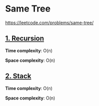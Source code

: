 # Same Tree

https://leetcode.com/problems/same-tree/

## [1. Recursion](des1)
**Time complexity**: O(n)

**Space complexity**: O(n)


## [2. Stack](des2)
**Time complexity**: O(n)

**Space complexity**: O(n)